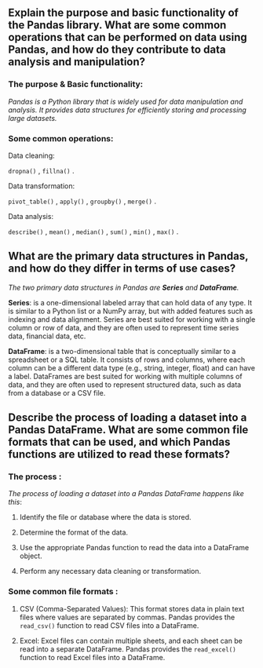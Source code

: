 ## Explain the purpose and basic functionality of the Pandas library. What are some common operations that can be performed on data using Pandas, and how do they contribute to data analysis and manipulation?

### The purpose & Basic functionality:
*Pandas is a Python library that is widely used for data manipulation and analysis. It provides data structures for efficiently storing and processing large datasets.*

### Some common operations:
Data cleaning:

`dropna()` , `fillna()` .

Data transformation:

 `pivot_table()` , `apply()`  , `groupby()` , `merge()` .

 Data analysis:

`describe()` , `mean()` , `median()` , `sum()` , `min()` , `max()` .


## What are the primary data structures in Pandas, and how do they differ in terms of use cases?


*The two primary data structures in Pandas are **Series** and **DataFrame**.*

**Series**: is a one-dimensional labeled array that can hold data of any type. It is similar to a Python list or a NumPy array, but with added features such as indexing and data alignment. Series are best suited for working with a single column or row of data, and they are often used to represent time series data, financial data, etc.

**DataFrame**: is a two-dimensional table that is conceptually similar to a spreadsheet or a SQL table. It consists of rows and columns, where each column can be a different data type (e.g., string, integer, float) and can have a label. DataFrames are best suited for working with multiple columns of data, and they are often used to represent structured data, such as data from a database or a CSV file.


## Describe the process of loading a dataset into a Pandas DataFrame. What are some common file formats that can be used, and which Pandas functions are utilized to read these formats?

### The process : 

*The process of loading a dataset into a Pandas DataFrame happens like this*:

1. Identify the file or database where the data is stored.
   
2. Determine the format of the data.
   
3. Use the appropriate Pandas function to read the data into a DataFrame object.
   
4. Perform any necessary data cleaning or transformation.

### Some common file formats :

1. CSV (Comma-Separated Values): This format stores data in plain text files where values are separated by commas. Pandas provides the `read_csv()` function to read CSV files into a DataFrame.

2. Excel: Excel files can contain multiple sheets, and each sheet can be read into a separate DataFrame. Pandas provides the `read_excel()` function to read Excel files into a DataFrame.
